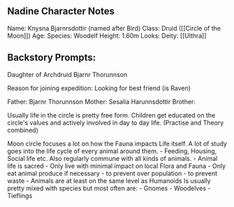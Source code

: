 
```table-of-contents
```


## Nadine Character Notes



Name: Knysna Bjarnrsdottir (named after Bird)
Class: Druid ([[Circle of the Moon]])
Age: 
Species: Woodelf
Height: 1.60m
Looks: 
Deity: [[Ulthra]]


## Backstory Prompts:

Daughter of Archdruid Bjarnr Thorunnson

Reason for joining expedition: Looking for best friend (is Raven)


Father: Bjarnr Thorunnson
Mother: Sesalia Harunnsdottir
Brother: 

Usually life in the circle is pretty free form. 
Children get educated on the circle's values and actively involved in day to day life. 
(Practise and Theory combined) 

Moon circle focuses a lot on how the Fauna impacts Life itself. 
A lot of study goes into the life cycle of every animal around them. 
    - Feeding, Housing, Social life etc. 
Also regularly commune with all kinds of animals.
    - Animal life is sacred 
        - Only live with minimal impact on local Flora and Fauna
        - Only eat animal produce if necessary 
            - to prevent over population
            - to prevent waste 
    - Animals are at least on the same level as Humanoids
Is usually pretty mixed with species but most often are:
    - Gnomes
    - Woodelves
    - Tieflings

